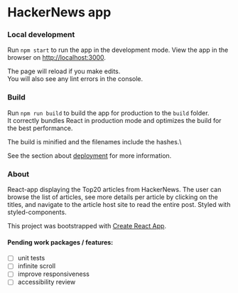 # HackerNews app

### Local development

Run `npm start` to run the app in the development mode. 
View the app in the browser on [http://localhost:3000](http://localhost:3000).

The page will reload if you make edits.\
You will also see any lint errors in the console.

### Build

Run `npm run build` to build the app for production to the `build` folder.\
It correctly bundles React in production mode and optimizes the build for the best performance.

The build is minified and the filenames include the hashes.\

See the section about [deployment](https://facebook.github.io/create-react-app/docs/deployment) for more information.

### About

React-app displaying the Top20 articles from HackerNews. The user can browse the list of articles, see more details per article by clicking on the titles, and navigate to the article host site to read the entire post. Styled with styled-components.

This project was bootstrapped with [Create React App](https://github.com/facebook/create-react-app).

#### Pending work packages / features:

- [ ] unit tests
- [ ] infinite scroll
- [ ] improve responsiveness
- [ ] accessibility review
